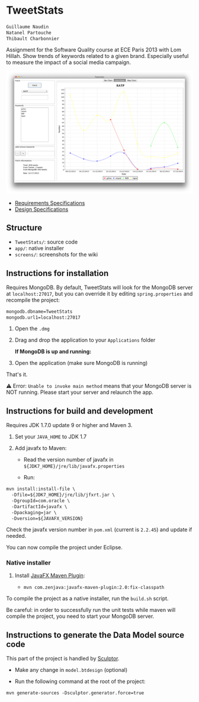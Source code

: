 # TweetStats

```
Guillaume Naudin
Natanel Partouche
Thibault Charbonnier
```

Assignment for the Software Quality course at ECE Paris 2013 with Lom Hillah. Show trends of keywords related to a given brand. Especially useful to measure the impact of a social media campaign.

![screenshot](screens/demo.png)

- [Requirements Specifications](https://github.com/thibaultCha/TweetStats/wiki/Requirements-Specifications)
- [Design Specifications]()

## Structure

- `TweetStats/`: source code
- `app/`: native installer
- `screens/`: screenshots for the wiki

## Instructions for installation

Requires MongoDB. By default, TweetStats will look for the MongoDB server at `localhost:27017`, but you can override it by editing `spring.properties` and recompile the project:

```
mongodb.dbname=TweetStats
mongodb.url1=localhost:27017
```

1. Open the `.dmg`
2. Drag and drop the application to your `Applications` folder

    **If MongoDB is up and running:**

3. Open the application (make sure MongoDB is running)

That's it.

:warning: Error: `Unable to invoke main method` means that your MongoDB server is NOT running. Please start your server and relaunch the app.

## Instructions for build and development

Requires JDK 1.7.0 update 9 or higher and Maven 3.

1. Set your `JAVA_HOME` to JDK 1.7
2. Add javafx to Maven:

    - Read the version number of javafx in `${JDK7_HOME}/jre/lib/javafx.properties`

    - Run:

```
mvn install:install-file \
  -Dfile=${JDK7_HOME}/jre/lib/jfxrt.jar \
  -DgroupId=com.oracle \
  -DartifactId=javafx \
  -Dpackaging=jar \
  -Dversion=${JAVAFX_VERSION}
```
    
   Check the javafx version number in `pom.xml` (current is `2.2.45`) and update if needed.
    
You can now compile the project under Eclipse.

### Native installer

1. Install [JavaFX Maven Plugin](http://zenjava.com/javafx/maven/):

    - `mvn com.zenjava:javafx-maven-plugin:2.0:fix-classpath`

To compile the project as a native installer, run the `build.sh` script.

Be careful: in order to successfully run the unit tests while maven will compile the project, you need to start your MongoDB server.

## Instructions to generate the Data Model source code

This part of the project is handled by [Sculptor](sculptorgenerator.org).

- Make any change in `model.btdesign` (optional)

- Run the following command at the root of the project:

```
mvn generate-sources -Dsculptor.generator.force=true
```

